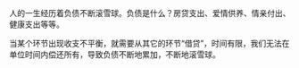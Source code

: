 
人的一生经历着负债不断滚雪球。负债是什么？房贷支出、爱情供养、情亲付出、健康支出等等。

当某个环节出现收支不平衡，就需要从其它的环节“借贷”，时间有限，我们无法在单位时间内偿还所有，导致负债不断地累加，不断地滚雪球。